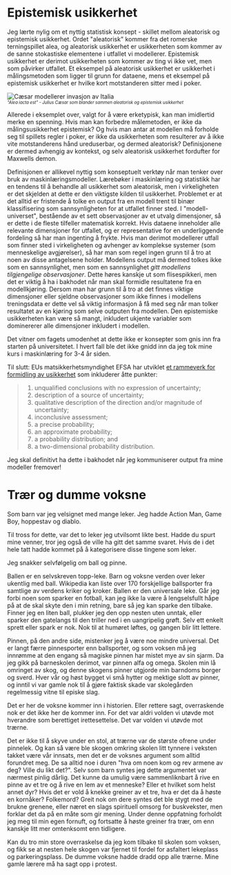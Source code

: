 # Epistemisk usikkerhet

Jeg lærte nylig om et nyttig statistisk konsept - skillet mellom aleatorisk og epistemisk usikkerhet. Ordet "aleatorisk" kommer fra det romerske terningspillet alea, og aleatorisk usikkerhet er usikkerheten som kommer av de sanne stokastiske elementene i utfallet vi modellerer. Epistemisk usikkerhet er derimot usikkerheten som kommer av ting vi ikke vet, men som påvirker utfallet. Et eksempel på aleatorisk usikkerhet er usikkerhet i målingsmetoden som ligger til grunn for dataene, mens et eksempel på epistemisk usikkerhet er hvilke kort motstanderen sitter med i poker.

![Cæsar modellerer invasjon av Italia](./img/C%C3%A6SAR_PAUSED_ON_THE_BANKS_OF_THE_RUBICON.gif)
<br>*<sub><sup>"Alea iacta est" - Julius Cæsar som blander sammen aleatorisk og epistemisk usikkerhet</sub></sup>*

Allerede i eksemplet over, valgt for å være erketypisk, kan man imidlertid merke en spenning. Hvis man kan forbedre målemetoden, er ikke da målingsusikkerhet epistemisk? Og hvis man antar at modellen må forholde seg til spillets regler i poker, er ikke da usikkerheten som resulterer av å ikke vite motstanderens hånd ureduserbar, og dermed aleatorisk? Definisjonene er dermed avhengig av kontekst, og selv aleatorisk usikkerhet fordufter for Maxwells demon. 

Definisjonen er allikevel nyttig som konseptuelt verktøy når man tenker over bruk av maskinlæringsmodeller. Lærebøker i maskinlæring og statistikk har en tendens til å behandle all usikkerhet som aleatorisk, men i virkeligheten er det skjelden at dette er den viktigste kilden til usikkerhet. Problemet er at det alltid er fristende å tolke en output fra en modell trent til binær klassifisering som sannsynligheten for at utfallet finner sted. I "modell-universet", bestående av et sett observasjoner av et utvalg dimensjoner, så er dette i de fleste tilfeller matematisk korrekt. Hvis dataene inneholder alle relevante dimensjoner for utfallet, og er representative for en underliggende fordeling så har man ingenting å frykte. Hvis man derimot modellerer utfall som finner sted i virkeligheten og avhenger av komplekse systemer (som menneskelige avgjørelser), så har man som regel ingen grunn til å tro at noen av disse antagelsene holder. Modellens output må dermed tolkes ikke som en sannsynlighet, men som en sannsynlighet *gitt modellens tilgjengelige observasjoner*. Dette høres kanskje ut som flisespikkeri, men det er viktig å ha i bakhodet når man skal formidle resultatene fra en modellkjøring. Dersom man har grunn til å tro at det finnes viktige dimensjoner eller sjeldne observasjoner som ikke finnes i modellens treningsdata er dette vel så viktig informasjon å få med seg når man tolker resultatet av en kjøring som selve outputen fra modellen. Den epistemiske usikkerheten kan være så mangt, inkludert ukjente variabler som dominererer alle dimensjoner inkludert i modellen.

Det vitner om fagets umodenhet at dette ikke er konsepter som gnis inn fra starten på universitetet. I hvert fall ble det ikke gnidd inn da jeg tok mine kurs i maskinlæring for 3-4 år siden.

Til slutt: EUs matsikkerhetsmyndighet EFSA har utviklet [et rammeverk for formidling av usikkerhet](https://efsa.onlinelibrary.wiley.com/doi/10.2903/j.efsa.2019.5520) som inkluderer åtte punkter:

> 1. unqualified conclusions with no expression of uncertainty; 
> 2. description of a source of uncertainty; 
> 3. qualitative description of the direction and/or magnitude of uncertainty; 
> 4. inconclusive assessment; 
> 5. a precise probability; 
> 6. an approximate probability; 
> 7. a probability distribution; and 
> 8. a two-dimensional probability distribution.

Jeg skal definitivt ha dette i bakhodet når jeg kommuniserer output fra mine modeller fremover!

# Trær og dumme voksne

Som barn var jeg velsignet med mange leker. Jeg hadde Action Man, Game Boy, hoppestav og diablo. 

Til tross for dette, var det to leker jeg utvilsomt likte best. Hadde du spurt mine venner, tror jeg også de ville ha gitt det samme svaret. Hvis de i det hele tatt hadde kommet på å kategorisere disse tingene som leker.

Jeg snakker selvfølgelig om ball og pinne.

Ballen er en selvskreven topp-leke. Barn og voksne verden over leker ukentlig med ball. Wikipedia kan liste over 170 forskjellige ballsporter fra samtlige av verdens kriker og kroker. Ballen er den universale leke. Går jeg forbi noen som sparker en fotball, kan jeg ikke la være å lengselsfullt håpe på at de skal skyte den i min retning, bare så jeg kan sparke den tilbake. Finner jeg en liten ball, plukker jeg den opp nesten uten unntak, eller sparker den gatelangs til den triller ned i en uangripelig grøft. Selv ett enkelt sprett eller spark er nok. Nok til at humøret løftes, og gangen blir litt lettere. 

Pinnen, på den andre side, mistenker jeg å være noe mindre universal. Det er langt færre pinnesporter enn ballsporter, og som voksen må jeg innrømme at den engang så magiske pinnen har mistet mye av sin sjarm. Da jeg gikk på barneskolen derimot, var pinnen alfa og omega. Skolen min lå omringet av skog, og denne skogens pinner utgjorde min barndoms borger og sverd. Hver vår og høst bygget vi små hytter og mektige slott av pinner, og inntil vi var gamle nok til å gjøre faktisk skade var skolegården regelmessig vitne til episke slag.

Det er her de voksne kommer inn i historien. Eller rettere sagt, overraskende nok er det ikke her de kommer inn. For det var aldri volden vi utøvde mot hverandre som berettiget irettesettelse. Det var volden vi utøvde mot trærne.

Det er ikke til å skyve under en stol, at trærne var de største ofrene under pinnelek. Og kan så være ble skogen omkring skolen litt tynnere i veksten takket være vår innsats, men det er de voksnes argument som alltid forundret meg. De sa alltid noe i duren "hva om noen kom og rev armene av deg? Ville du likt det?". Selv som barn syntes jeg dette argumentet var nærmest pinlig dårlig. Det kunne da umulig være sammenliknbart å rive en pinne av et tre og å rive en lem av et menneske? Eller et hvilket som helst annet dyr? Hvis det er vold å knekke greiner av et tre, hva er det da å høste en kornåker? Folkemord? Greit nok om dere syntes det ble stygt med de brukne grenene, eller næret en slags spirituell omsorg for buskvekster, men forklar det da på en måte som gir mening. Under denne oppfatning forholdt jeg meg til min egen fornuft, og fortsatte å høste greiner fra trær, om enn kanskje litt mer omtenksomt enn tidligere.

Kan du tro min store overraskelse da jeg kom tilbake til skolen som voksen, og fikk se at nesten hele skogen var fjernet til fordel for asfaltert lekeplass og parkeringsplass. De dumme voksne hadde dradd opp alle trærne. Mine gamle lærere må ha sagt opp i protest.
